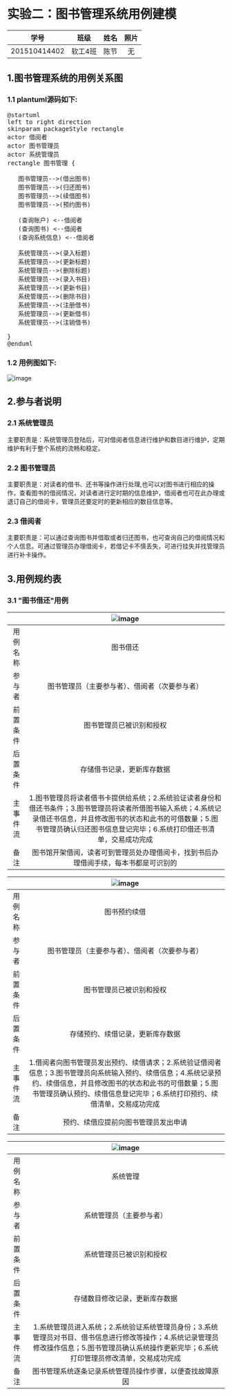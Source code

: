 实验二：图书管理系统用例建模
==============
|学号|班级|姓名|照片|
|:-:|:-:|:-:|:-:|
|201510414402|软工4班|陈节|无|

1.图书管理系统的用例关系图
--------------
### 1.1 plantuml源码如下:
<pre>
@startuml
left to right direction
skinparam packageStyle rectangle
actor 借阅者
actor 图书管理员
actor 系统管理员
rectangle 图书管理 {

   图书管理员-->(借出图书)
   图书管理员-->(归还图书)
   图书管理员-->(续借图书)
   图书管理员-->(预约图书)

   (查询账户) <--借阅者
   (查询图书) <--借阅者
   (查询系统信息) <--借阅者

   系统管理员-->(录入标题)
   系统管理员-->(更新标题)
   系统管理员-->(删除标题)
   系统管理员-->(录入书目)
   系统管理员-->(更新书目)
   系统管理员-->(删除书目)
   系统管理员-->(注册借书)
   系统管理员-->(更新借书)
   系统管理员-->(注销借书)

}
@enduml
</pre>

### 1.2 用例图如下:

![image](one.png)

2.参与者说明
-------
### 2.1 系统管理员

主要职责是：系统管理员登陆后，可对借阅者信息进行维护和数目进行维护，定期维护有利于整个系统的流畅和稳定。

### 2.2 图书管理员

主要职责是：对读者的借书、还书等操作进行处理,也可以对图书进行相应的操作，查看图书的借阅情况，对读者进行定时期的信息维护，借阅者也可在此办理或退订自己的借阅卡，管理员还要定时的更新相应的数目信息等。

### 2.3 借阅者

主要职责是：可以通过查询图书并借取或者归还图书，也可查询自己的借阅情况和个人信息。可通过管理员办理借阅卡，若借记卡不慎丢失，可进行挂失并找管理员进行补卡操作。

3.用例规约表
-------
### 3.1 "图书借还"用例
| | ![image](two.png)|
|:------:|:------:|
|用例名称|图书借还|
|参与者|图书管理员（主要参与者）、借阅者（次要参与者）|
|前置条件|图书管理员已被识别和授权|
|后置条件|存储借书记录，更新库存数据|
|主事件流|1.图书管理员将读者借书卡提供给系统；2.系统验证读者身份和借还书条件；3.图书管理员将读者所借图书输入系统；4.系统记录借还书信息，并且修改图书的状态和此书的可借数量；5.图书管理员确认归还图书信息登记完毕；6.系统打印借还书清单，交易成功完成|
|备注|图书馆开架借阅，读者可到管理员处办理借阅卡，找到书后办理借阅手续，每本书都是可识别的|

| | ![image](three.png)|
|:------:|:------:|
|用例名称|图书预约续借|
|参与者|图书管理员（主要参与者）、借阅者（次要参与者）|
|前置条件|图书管理员已被识别和授权|
|后置条件|存储预约、续借记录，更新库存数据|
|主事件流|1.借阅者向图书管理员发出预约、续借请求；2.系统验证借阅者信息；3.图书管理员向系统输入预约、续借信息；4.系统记录预约、续借信息，并且修改图书的状态和此书的可借数量；5.图书管理员确认预约、续借信息登记完毕；6.系统打印预约、续借清单，交易成功完成|
|备注|预约、续借应提前向图书管理员发出申请|

| | ![image](four.png)|
|:------:|:------:|
|用例名称|系统管理|
|参与者|系统管理员（主要参与者）|
|前置条件|系统管理员已被识别和授权|
|后置条件|存储数目修改记录，更新库存数据|
|主事件流|1.系统管理员进入系统；2.系统验证系统管理员身份；3.系统管理员对书目、借书信息进行修改等操作；4.系统记录管理员修改操作信息；5.图书管理员确认系统操作更新完毕；6.系统打印管理员修改清单，交易成功完成|
|备注|图书管理系统逐条记录系统管理员操作步骤，以便查找故障原因|
